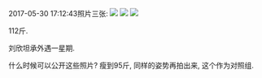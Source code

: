 2017-05-30 17:12:43照片三张:
![][image-1]
![][image-2]
![][image-3]

112斤.

刘欣坦承外遇一星期. 

什么时候可以公开这些照片? 
瘦到95斤, 同样的姿势再拍出来, 这个作为对照组. 

[image-1]:	https://ws2.sinaimg.cn/large/006tKfTcgy1fg3i5b12b8j30qo0zk0uc.jpg
[image-2]:	https://ws4.sinaimg.cn/large/006tKfTcgy1fg3i5agxxsj30qo0zk409.jpg
[image-3]:	https://ws4.sinaimg.cn/large/006tKfTcgy1fg3i5a59loj30qo0zkdhj.jpg